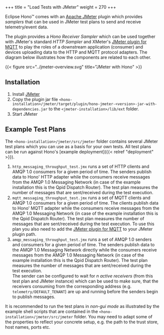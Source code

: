 +++
title = "Load Tests with JMeter"
weight = 270
+++

Eclipse Hono&trade; comes with an [Apache JMeter](https://jmeter.apache.org) plugin which provides *samplers* that can be used in JMeter test plans to send and receive telemetry/event data.
<!--more-->

The plugin provides a *Hono Receiver Sampler* which can be used together with JMeter's standard *HTTP Sampler* and XMeter's [JMeter plugin for MQTT](https://github.com/emqx/mqtt-jmeter) to play the roles of a downstream application (consumer) and devices uploading data to the HTTP and MQTT protocol adapters. The diagram below illustrates how the components are related to each other.

{{< figure src="../jmeter-overview.svg" title="JMeter with Hono" >}}

## Installation
 
1. Install [JMeter](https://jmeter.apache.org/download_jmeter.cgi)
2. Copy the plugin jar file `<hono-installation>/jmeter/target/plugin/hono-jmeter-<version>-jar-with-dependencies.jar` to the  `<jmeter-installation>/lib/ext` folder.
3. Start JMeter

## Example Test Plans

The `<hono-installation>/jmeter/src/jmeter` folder contains several JMeter test plans which you can use as a basis for your own tests. All test plans can be run against Hono's [example deployment]({{< relref "deployment" >}}).

1.  `http_messaging_throughput_test.jmx` runs a set of HTTP clients and AMQP 1.0 consumers for a given period of time. The senders publish data to Hono' HTTP adapter while the consumers receive messages from the AMQP 1.0 Messaging Network (in case of the example installation this is the Qpid Dispatch Router). The test plan measures the number of messages that are sent/received during the test execution.
1.  `mqtt_messaging_throughput_test.jmx` runs a set of MQTT clients and AMQP 1.0 consumers for a given period of time. The clients publish data to Hono' MQTT adapter while the consumers receive messages from the AMQP 1.0 Messaging Network (in case of the example installation this is the Qpid Dispatch Router). The test plan measures the number of messages that are sent/received during the test execution. To use this plan you also need to add the [JMeter plugin for MQTT](https://github.com/emqx/mqtt-jmeter) to your JMeter plugin path.
1.  `amqp_messaging_throughput_test.jmx` runs a set of AMQP 1.0 senders and consumers for a given period of time. The senders publish data to the AMQP 1.0 Messaging Network directly while the consumers receive messages from the AMQP 1.0 Messaging Network (in case of the example installation this is the Qpid Dispatch Router). The test plan measures the number of messages that are sent/received during the test execution.<br>
The sender can be configured to wait for *n active receivers* (from this test plan and JMeter instance) which can be used to make sure, that the receivers consuming from the corresponding address (e.g. `telemetry/DEFAULT_TENANT`) are up and running before the senders begin to publish messages.

It is recommended to run the test plans in *non-gui mode* as illustrated by the example shell scripts that are contained in the `<hono-installation>/jmeter/src/jmeter` folder. You may need to adapt some of the properties to reflect your concrete setup, e.g. the path to the trust store, host names, ports etc.
